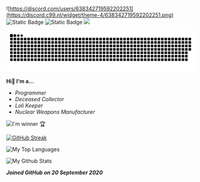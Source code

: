![https://discord.com/users/638342719592202251](https://discord.c99.nl/widget/theme-4/638342719592202251.png) ![Static Badge](https://img.shields.io/badge/Project-IRIS-red) ![Static Badge](https://img.shields.io/badge/Weeb-Lolicon-pink) ![](https://komarev.com/ghpvc/?username=KuroyukiNear&color=blueviolet)

<img src="https://raw.githubusercontent.com/KuroyukiNear/KuroyukiNear/output/github-contribution-grid-snake-dark.svg?palette=github-dark" />

**Hi👋 I'm a...**
- *Programmer*
- *Deceased Collector*
- *Loli Keeper*
- *Nuclear Weapons Manufacturer*

![I'm winner 🏆](https://github-profile-trophy.vercel.app/?username=KuroyukiNear&column=3&margin-w=15&margin-h=10&theme=discord&no-frame=true)

[![GitHub Streak](https://streak-stats.demolab.com?user=KuroyukiNear&theme=cobalt&date_format=j%20M%5B%20Y%5D&mode=weekly&card_width=1200)](https://git.io/streak-stats)

![My Top Languages](https://github-readme-stats.vercel.app/api/top-langs/?username=KuroyukiNear&theme=discord_old_blurple&count_private=true&layout=compact)<br>

![My Github Stats](https://github-readme-stats.vercel.app/api?username=KuroyukiNear&theme=discord_old_blurple&show_icons=true&count_private=true)<br>

***Joined GitHub on 20 September 2020***
